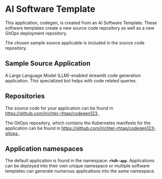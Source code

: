 # AI Software Template

This application, codegen, is created from an AI Software Template. These software templates create a new source code repository as well as a new GitOps deployment repository.

The chosen sample source applicable is included in the source code repository.

## Sample Source Application

A Large Language Model (LLM)-enabled streamlit code generation application. This specialized bot helps with code related queries.

## Repositories

The source code for your application can be found in [https://github.com/jrichter-rhtap/codegen123 ](https://github.com/jrichter-rhtap/codegen123 ).
 
The GitOps repository, which contains the Kubernetes manifests for the application can be found in 
[https://github.com/jrichter-rhtap/codegen123-gitops ](https://github.com/jrichter-rhtap/codegen123-gitops ). 

## Application namespaces 

The default application is found in the namespace: **`rhdh-app`**. Applications can be deployed into their own unique namespace or multiple software templates can generate numerous applications into the same namespace.